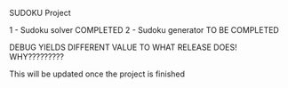 SUDOKU Project

1 - Sudoku solver   COMPLETED
2 - Sudoku generator TO BE COMPLETED

DEBUG YIELDS DIFFERENT VALUE TO WHAT RELEASE DOES! WHY?????????


This will be updated once the project is finished